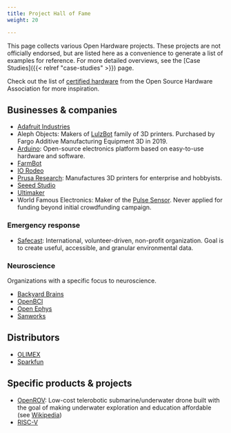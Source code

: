 ```yaml
---
title: Project Hall of Fame
weight: 20

---
```


This page collects various Open Hardware projects.
These projects are not officially endorsed, but are listed here as a convenience to generate a list of examples for reference.
For more detailed overviews, see the [Case Studies]({{< relref "case-studies" >}}) page.

Check out the list of [certified hardware](https://certification.oshwa.org/list.html) from the Open Source Hardware Association for more inspiration.


## Businesses & companies

* [Adafruit Industries](https://www.adafruit.com/)
* Aleph Objects:
  Makers of [LulzBot](https://www.lulzbot.com/about) family of 3D printers.
  Purchased by Fargo Additive Manufacturing Equipment 3D in 2019.
* [Arduino](https://www.arduino.cc/en/Main/FAQ):
  Open-source electronics platform based on easy-to-use hardware and software.
* [FarmBot](https://farm.bot/)
* [IO Rodeo](https://iorodeo.com/pages/about-us)
* [Prusa Research](https://www.prusa3d.com/):
  Manufactures 3D printers for enterprise and hobbyists.
* [Seeed Studio](https://www.seeedstudio.com/)
* [Ultimaker](https://ultimaker.com/about-ultimaker)
* World Famous Electronics:
  Maker of the [Pulse Sensor](https://pulsesensor.com/).
  Never applied for funding beyond initial crowdfunding campaign.

### Emergency response

* [Safecast](https://safecast.org/about/):
  International, volunteer-driven, non-profit organization.
  Goal is to create useful, accessible, and granular environmental data.

### Neuroscience

Organizations with a specific focus to neuroscience.

* [Backyard Brains](https://backyardbrains.com/about/)
* [OpenBCI](https://openbci.com/)
* [Open Ephys](https://open-ephys.org/)
* [Sanworks](https://sanworks.io/)


## Distributors

* [OLIMEX](https://www.olimex.com/)
* [Sparkfun](https://www.sparkfun.com/)


## Specific products & projects

* [OpenROV](https://github.com/OpenROV):
  Low-cost telerobotic submarine/underwater drone built with the goal of making underwater exploration and education affordable (see [Wikipedia](https://en.wikipedia.org/wiki/OpenROV))
* [RISC-V](https://riscv.org/risc-v-history/)

